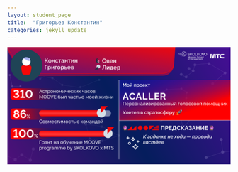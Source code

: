 ```yaml
---
layout: student_page
title:  "Григорьев Константин"
categories: jekyll update
---
```

<img class="img-fluid" src="/img/posts/Григорьев Константин.png" alt="moove-2">
